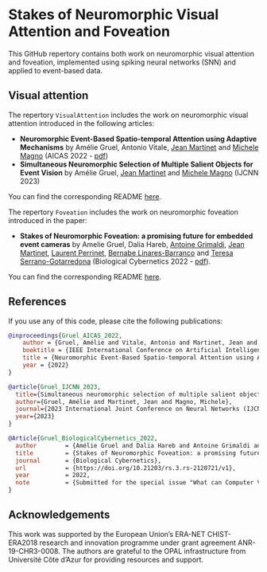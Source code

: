 # Stakes of Neuromorphic Visual Attention and Foveation

This GitHub repertory contains both work on neuromorphic visual attention and foveation, implemented using spiking neural networks (SNN) and applied to event-based data. 

## Visual attention

The repertory ```VisualAttention``` includes the work on neuromorphic visual attention introduced in the following articles: 
- **Neuromorphic Event-Based Spatio-temporal Attention using Adaptive Mechanisms** by Amélie Gruel, Antonio Vitale, [Jean Martinet](https://niouze.i3s.unice.fr/jmartinet/en/home/) and [Michele Magno](https://ee.ethz.ch/the-department/people-a-z/person-detail.michele-magno.html) (AICAS 2022 - [pdf](https://ieeexplore.ieee.org/document/9869977))
- **Simultaneous Neuromorphic Selection of Multiple Salient Objects for Event Vision** by Amélie Gruel, [Jean Martinet](https://niouze.i3s.unice.fr/jmartinet/en/home/) and [Michele Magno](https://ee.ethz.ch/the-department/people-a-z/person-detail.michele-magno.html) (IJCNN 2023)

You can find the corresponding README [here](VisualAttention/README.md).

The repertory ```Foveation``` includes the work on neuromorphic foveation introduced in the paper:
- **Stakes of Neuromorphic Foveation: a promising future for embedded event cameras** by Amelie Gruel, Dalia Hareb, [Antoine Grimaldi](https://laurentperrinet.github.io/author/antoine-grimaldi/), [Jean Martinet](https://niouze.i3s.unice.fr/jmartinet/en/home/), [Laurent Perrinet](https://laurentperrinet.github.io), [Bernabe Linares-Barranco](http://www2.imse-cnm.csic.es/~bernabe/) and [Teresa Serrano-Gotarredona](http://www2.imse-cnm.csic.es/~terese/) (Biological Cybernetics 2022 - [pdf](https://www.researchsquare.com/article/rs-2120721/v1)).

You can find the corresponding README [here](Foveation/README.md).

## References

If you use any of this code, please cite the following publications:
```bibtex
@inproceedings{Gruel_AICAS_2022,
	author = {Gruel, Amélie and Vitale, Antonio and Martinet, Jean and Magno, Michele},
	booktitle = {IEEE International Conference on Artificial Intelligence Circuits and Systems (AICAS)},
	title = {Neuromorphic Event-Based Spatio-temporal Attention using Adaptive Mechanisms},
	year = {2022}
}
```

```bibtex
@article{Gruel_IJCNN_2023,
  title={Simultaneous neuromorphic selection of multiple salient objects for event vision},
  author={Gruel, Amélie and Martinet, Jean and Magno, Michele},
  journal={2023 International Joint Conference on Neural Networks (IJCNN)},
  year={2023}
}
```

```bibtex
@Article{Gruel_BiologicalCybernetics_2022,
  author        = {Amélie Gruel and Dalia Hareb and Antoine Grimaldi and Jean Martinet and Laurent Perrinet and Bernabe Linares-Barranco and Teresa Serrano-Gotarredona},
  title         = {Stakes of Neuromorphic Foveation: a promising future for embedded event cameras},
  journal       = {Biological Cybernetics},
  url           = {https://doi.org/10.21203/rs.3.rs-2120721/v1},
  year          = 2022,
  note          = {Submitted for the special issue "What can Computer Vision learn from Visual Neuroscience?". Currently under revision. PREPRINT (Version 1) available at Research Square}
}
```

## Acknowledgements

This work was supported by the European Union’s ERA-NET CHIST-ERA2018 research and innovation programme under grant agreement ANR-19-CHR3-0008. The authors are grateful to the OPAL infrastructure from Université Côte d’Azur for providing resources and support.
